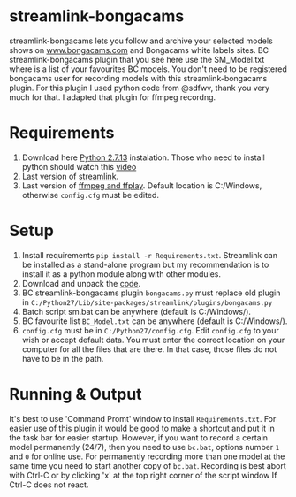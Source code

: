 # streamlink-bongacams
streamlink-bongacams lets you follow and archive your selected models shows on www.bongacams.com and Bongacams white labels sites.
BC streamlink-bongacams plugin that you see here use the SM_Model.txt where is a list of your favourites BC models.
You don't need to be registered bongacams user for recording models with this streamlink-bongacams plugin.
For this plugin I used python code from @sdfwv, thank you very much for that. I adapted that plugin for ffmpeg recordng.

Requirements
============
1. Download here [Python 2.7.13](https://www.python.org/ftp/python/2.7.13/python-2.7.13.msi) instalation. Those who need to install python should watch this [video](https://www.youtube.com/watch?v=QYUBz4mrnFU)
2. Last version of [streamlink](https://github.com/streamlink/streamlink).
3. Last version of [ffmpeg and ffplay](https://ffmpeg.zeranoe.com/builds/). Default location is C:/Windows, otherwise `config.cfg` must be edited.

Setup
=====
1. Install requirements `pip install -r Requirements.txt`. Streamlink can be installed as a stand-alone program but my recommendation is to install it as a python module along with other modules.
2. Download and unpack the [code](https://codeload.github.com/horacio9a/streamlink-bongacams/zip/master).
3. BC streamlink-bongacams plugin `bongacams.py` must replace old plugin in `C:/Python27/Lib/site-packages/streamlink/plugins/bongacams.py`
4. Batch script sm.bat can be anywhere (default is C:/Windows/).
5. BC favourite list `BC_Model.txt` can be anywhere (default is C:/Windows/).
6. `config.cfg` must be in `C:/Python27/config.cfg`. Edit `config.cfg` to your wish or accept default data. You must enter the correct location on your computer for all the files that are there. In that case, those files do not have to be in the path.

Running & Output
================
It's best to use 'Command Promt' window to install `Requirements.txt`.
For easier use of this plugin it would be good to make a shortcut and put it in the task bar for easier startup. 
However, if you want to record a certain model permanently (24/7), then you need to use `bc.bat`, options number `1` and `0` for online use.
For permanently recording more than one model at the same time you need to start another copy of `bc.bat`. 
Recording is best abort with Ctrl-C or by clicking 'x' at the top right corner of the script window If Ctrl-C does not react.
